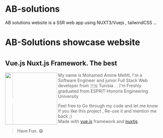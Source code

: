 # AB-solutions
AB solutions website is a SSR web app using NUXT3/Vuejs , tailwindCSS ...


# AB-Solutions  showcase website
# 
## Vue.js Nuxt.js Framework. The best

<img align="left" height="170" src="https://ibb.co/gwyHd8v"/>




> My name is Mohamed Amine Melliti, I'm a Software Engineer and junior Full Stack Web developer from  🇹🇳  Tunisia .  . I'm Freshly graduated from ESPRIT-Honoris Engineering University

>Feel free to Go through my code and let me know if you like this project , Re-use it and mention me back ;)  
>Made with [vue.js](https://vuejs.org) framework and [nuxtjs](https://nuxtjs.org).

>Have Fun. 😄



```

